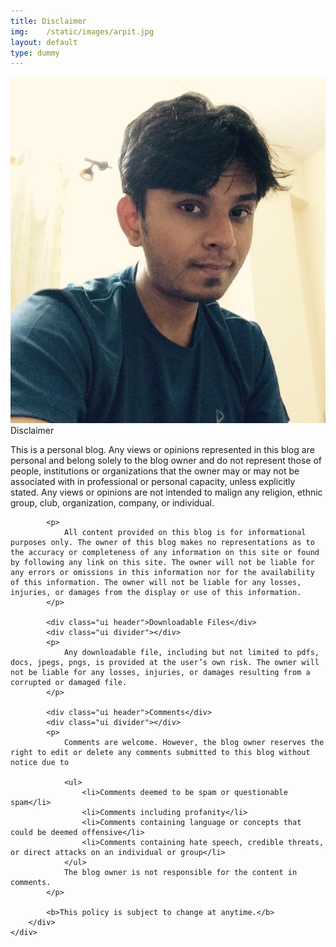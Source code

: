 ```yaml
---
title: Disclaimer
img:    /static/images/arpit.jpg
layout: default
type: dummy
---
```



<div class="ui centered two column grid">
    <div class="column">
        <div class="ui hidden divider"></div>
        <div class="ui center aligned basic segment">
            <img class="stylish image ui large centered" src='/static/images/arpit.jpg'>
        </div>
    </div>
    <div class="column">
        <div class="ui basic padded segment">
            <div class="ui header large">Disclaimer</div>
            <div class="ui divider"></div>
            <p>
                This is a personal blog. Any views or opinions represented in this blog are personal and belong solely to the blog owner and do not represent those of people, institutions or organizations that the owner may or may not be associated with in professional or personal capacity, unless explicitly stated. Any views or opinions are not intended to malign any religion, ethnic group, club, organization, company, or individual.
            </p>

            <p>
                All content provided on this blog is for informational purposes only. The owner of this blog makes no representations as to the accuracy or completeness of any information on this site or found by following any link on this site. The owner will not be liable for any errors or omissions in this information nor for the availability of this information. The owner will not be liable for any losses, injuries, or damages from the display or use of this information.
            </p>

            <div class="ui header">Downloadable Files</div>
            <div class="ui divider"></div>
            <p>
                Any downloadable file, including but not limited to pdfs, docs, jpegs, pngs, is provided at the user’s own risk. The owner will not be liable for any losses, injuries, or damages resulting from a corrupted or damaged file.
            </p>

            <div class="ui header">Comments</div>
            <div class="ui divider"></div>
            <p>
                Comments are welcome. However, the blog owner reserves the right to edit or delete any comments submitted to this blog without notice due to

                <ul>
                    <li>Comments deemed to be spam or questionable spam</li>
                    <li>Comments including profanity</li>
                    <li>Comments containing language or concepts that could be deemed offensive</li>
                    <li>Comments containing hate speech, credible threats, or direct attacks on an individual or group</li>
                </ul>
                The blog owner is not responsible for the content in comments.
            </p>

            <b>This policy is subject to change at anytime.</b>
        </div>
    </div>
</div>
